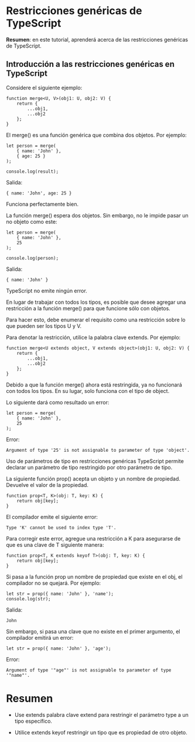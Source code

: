 # Restricciones genéricas de TypeScript

**Resumen**: en este tutorial, aprenderá acerca de las restricciones genéricas de TypeScript.

## Introducción a las restricciones genéricas en TypeScript

Considere el siguiente ejemplo:

    function merge<U, V>(obj1: U, obj2: V) {
        return {
            ...obj1,
            ...obj2
        };
    }

El merge() es una función genérica que combina dos objetos. Por ejemplo:

    let person = merge(
        { name: 'John' },
        { age: 25 }
    );

    console.log(result);

Salida:

    { name: 'John', age: 25 }

Funciona perfectamente bien.

La función merge() espera dos objetos. Sin embargo, no le impide pasar un no objeto como este:

    let person = merge(
        { name: 'John' },
        25
    );

    console.log(person);

Salida:

    { name: 'John' }

TypeScript no emite ningún error.

En lugar de trabajar con todos los tipos, es posible que desee agregar una restricción a la función merge() para que funcione sólo con objetos.

Para hacer esto, debe enumerar el requisito como una restricción sobre lo que pueden ser los tipos U y V.

Para denotar la restricción, utilice la palabra clave extends. Por ejemplo:

    function merge<U extends object, V extends object>(obj1: U, obj2: V) {
        return {
            ...obj1,
            ...obj2
        };
    }

Debido a que la función merge() ahora está restringida, ya no funcionará con todos los tipos. En su lugar, solo funciona con el tipo de object.

Lo siguiente dará como resultado un error:

    let person = merge(
        { name: 'John' },
        25
    );

Error:

    Argument of type '25' is not assignable to parameter of type 'object'.

Uso de parámetros de tipo en restricciones genéricas
TypeScript permite declarar un parámetro de tipo restringido por otro parámetro de tipo.

La siguiente función prop() acepta un objeto y un nombre de propiedad. Devuelve el valor de la propiedad.

    function prop<T, K>(obj: T, key: K) {
        return obj[key];
    }

El compilador emite el siguiente error:

    Type 'K' cannot be used to index type 'T'.

Para corregir este error, agregue una restricción a K para asegurarse de que es una clave de T siguiente manera:

    function prop<T, K extends keyof T>(obj: T, key: K) {
        return obj[key];
    }

Si pasa a la función prop un nombre de propiedad que existe en el obj, el compilador no se quejará. Por ejemplo:

    let str = prop({ name: 'John' }, 'name');
    console.log(str);

Salida:

    John

Sin embargo, si pasa una clave que no existe en el primer argumento, el compilador emitirá un error:

    let str = prop({ name: 'John' }, 'age');

Error:

    Argument of type '"age"' is not assignable to parameter of type '"name"'.

# Resumen

- Use extends palabra clave extend para restringir el parámetro type a un tipo específico.

- Utilice extends keyof restringir un tipo que es propiedad de otro objeto.
